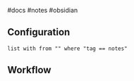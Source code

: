 #docs #notes #obsidian

## Configuration

```dataview
list with from "" where "tag == notes"
```

## Workflow



